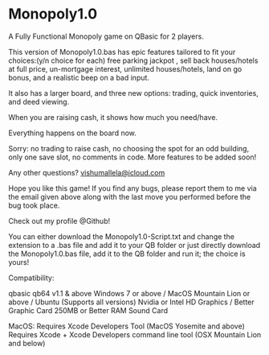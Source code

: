 # Monopoly1.0
A Fully Functional Monopoly game on QBasic for 2 players.

This version of Monopoly1.0.bas has epic features tailored to fit your choices:(y/n choice for each) free parking jackpot , sell back houses/hotels at full price,  un-mortgage interest, unlimited houses/hotels, land on go bonus, and a realistic beep on a bad input.

It also has a larger board, and three new options: trading, quick inventories, and deed viewing.

When you are raising cash, it shows how much you need/have.

Everything happens on the board now.

Sorry: no trading to raise cash, no choosing the spot for an odd building, only one save slot, no comments in code. More features to be added soon!

Any other questions? vishumallela@icloud.com

Hope you like this game! If you find any bugs, please report them to me via the email given above along with the last move you performed before the bug took place.

Check out my profile @Github!

You can either download the Monopoly1.0-Script.txt and change the extension to a .bas file and add it to your QB folder or just directly download the Monopoly1.0.bas file, add it to the QB folder and run it; the choice is yours!

Compatibility:

qbasic qb64 v1.1 & above
Windows 7 or above / MacOS Mountain Lion or above / Ubuntu (Supports all versions)
Nvidia or Intel HD Graphics / Better Graphic Card
250MB or Better RAM
Sound Card

MacOS:
Requires Xcode Developers Tool (MacOS Yosemite and above)
Requires Xcode + Xcode Developers command line tool (OSX Mountain Lion and below)
